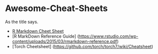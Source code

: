 # Awesome-Cheat-Sheets
As the title says. 

* [R Markdown Cheet Sheet](https://www.rstudio.com/wp-content/uploads/2015/02/rmarkdown-cheatsheet.pdf)
* [R MarkDown Reference Guide] (https://www.rstudio.com/wp-content/uploads/2015/03/rmarkdown-reference.pdf)
* [Torch Cheetsheet] (https://github.com/torch/torch7/wiki/Cheatsheet)
